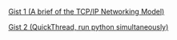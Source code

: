 [Gist 1 (A brief of the TCP/IP Networking Model)](https://gist.github.com/silvershade1337/667ed41ccab8633a894bbee99c86c625)

[Gist 2 (QuickThread, run python simultaneously)](https://gist.github.com/silvershade1337/5826b4c0736be39b4702f3f161d15b87)